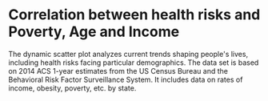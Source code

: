 # Correlation between health risks and Poverty, Age and Income

The dynamic scatter plot analyzes current trends shaping people's lives, including health risks facing particular demographics. The data set is based on 2014 ACS 1-year estimates from the US Census Bureau and the Behavioral Risk Factor Surveillance System. It includes data on rates of income, obesity, poverty, etc. by state.
